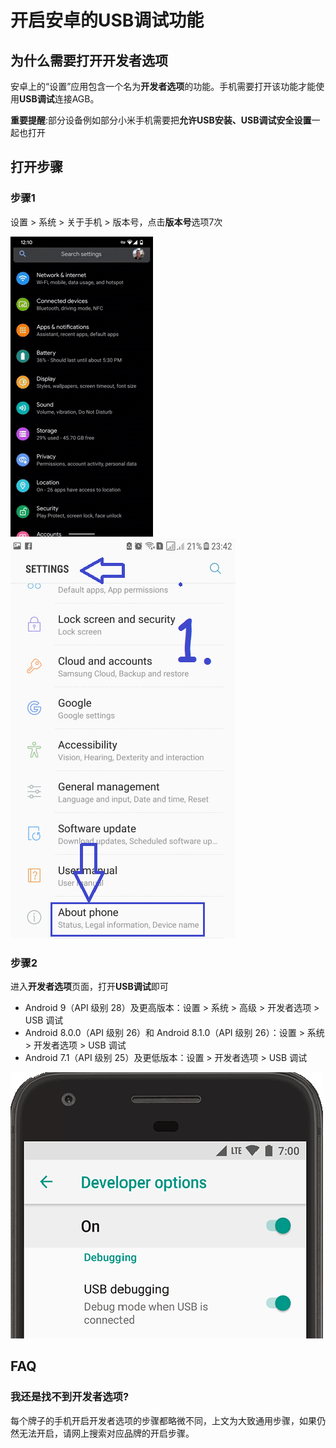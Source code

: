 # 开启安卓的USB调试功能

## 为什么需要打开开发者选项 

安卓上的“设置”应用包含一个名为**开发者选项**的功能。手机需要打开该功能才能使用**USB调试**连接AGB。

**重要提醒**:部分设备例如部分小米手机需要把**允许USB安装、USB调试安全设置**一起也打开

## 打开步骤

### 步骤1

设置 > 系统 > 关于手机 > 版本号，点击**版本号**选项7次

![guide](R/developer_options.gif) ![guide](R/developer_options2.gif)

### 步骤2

进入**开发者选项**页面，打开**USB调试**即可

* Android 9（API 级别 28）及更高版本：设置 > 系统 > 高级 > 开发者选项 > USB 调试
* Android 8.0.0（API 级别 26）和 Android 8.1.0（API 级别 26）：设置 > 系统 > 开发者选项 > USB 调试
* Android 7.1（API 级别 25）及更低版本：设置 > 开发者选项 > USB 调试

![guide](R/usb_debugging.png)

## FAQ

### 我还是找不到开发者选项?

每个牌子的手机开启开发者选项的步骤都略微不同，上文为大致通用步骤，如果仍然无法开启，请网上搜索对应品牌的开启步骤。




